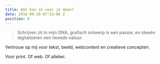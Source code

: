 ```yaml
---
title: Wat kan ik voor je doen?
date: 2016-09-20 07:53:00 Z
position: 0
---
```


> Schrijven zit in mijn DNA, grafisch ontwerp is een passie, en ideeën digitaliseren een tweede natuur. 

Vertrouw op mij voor tekst, beeld, webcontent en creatieve concepten. 

Voor print. Of web. Of allebei.